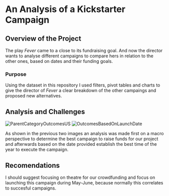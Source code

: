 # An Analysis of a Kickstarter Campaign

## Overview of the Project
The play _Fever_ came to a close to its fundraising goal. And now the director wants to analyse different campaigns to compare hers in relation to the other ones, based on dates and their funding goals. 

### Purpose
Using the dataset in this repository I used filters, pivot tables and charts to give the director of _Fever_ a clear breakdown of the other campaings and proposed new alternatives.

## Analysis and Challenges



![ParentCategoryOutcomesUS](https://user-images.githubusercontent.com/89402038/133488104-0836470c-c705-4a13-91dc-66220299a133.png)
![OutcomesBasedOnLaunchDate](https://user-images.githubusercontent.com/89402038/133488096-d4d2cd52-4cdc-4e0a-825b-3a3da245a2fe.png)

As shown in the previous two images an analysis was made first on a macro perspective to determine the best campaign to raise funds for our project and afterwards based on the date provided establish the best time of the year to execute the campaign.
## Recomendations
I should suggest focusing on theatre for our crowdfunding and focus on launching this campaign during May-June, because normally this correlates to succesful campaigns.

